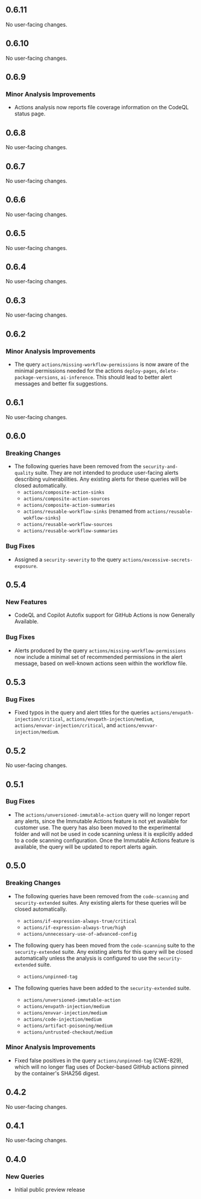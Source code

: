 ## 0.6.11

No user-facing changes.

## 0.6.10

No user-facing changes.

## 0.6.9

### Minor Analysis Improvements

* Actions analysis now reports file coverage information on the CodeQL status page.

## 0.6.8

No user-facing changes.

## 0.6.7

No user-facing changes.

## 0.6.6

No user-facing changes.

## 0.6.5

No user-facing changes.

## 0.6.4

No user-facing changes.

## 0.6.3

No user-facing changes.

## 0.6.2

### Minor Analysis Improvements

* The query `actions/missing-workflow-permissions` is now aware of the minimal permissions needed for the actions `deploy-pages`, `delete-package-versions`, `ai-inference`. This should lead to better alert messages and better fix suggestions.

## 0.6.1

No user-facing changes.

## 0.6.0

### Breaking Changes

* The following queries have been removed from the `security-and-quality` suite.
  They are not intended to produce user-facing
  alerts describing vulnerabilities.
  Any existing alerts for these queries will be closed automatically.
  * `actions/composite-action-sinks`
  * `actions/composite-action-sources`
  * `actions/composite-action-summaries`
  * `actions/reusable-workflow-sinks`
    (renamed from `actions/reusable-wokflow-sinks`)
  * `actions/reusable-workflow-sources`
  * `actions/reusable-workflow-summaries`

### Bug Fixes

* Assigned a `security-severity` to the query `actions/excessive-secrets-exposure`.

## 0.5.4

### New Features

* CodeQL and Copilot Autofix support for GitHub Actions is now Generally Available.

### Bug Fixes

* Alerts produced by the query `actions/missing-workflow-permissions` now include a minimal set of recommended permissions in the alert message, based on well-known actions seen within the workflow file.

## 0.5.3

### Bug Fixes

* Fixed typos in the query and alert titles for the queries
  `actions/envpath-injection/critical`, `actions/envpath-injection/medium`,
  `actions/envvar-injection/critical`, and `actions/envvar-injection/medium`.

## 0.5.2

No user-facing changes.

## 0.5.1

### Bug Fixes

* The `actions/unversioned-immutable-action` query will no longer report any alerts, since the
  Immutable Actions feature is not yet available for customer use. The query has also been moved
  to the experimental folder and will not be used in code scanning unless it is explicitly added
  to a code scanning configuration. Once the Immutable Actions feature is available, the query will
  be updated to report alerts again.

## 0.5.0

### Breaking Changes

* The following queries have been removed from the `code-scanning` and `security-extended` suites.
  Any existing alerts for these queries will be closed automatically.
  * `actions/if-expression-always-true/critical`
  * `actions/if-expression-always-true/high`
  * `actions/unnecessary-use-of-advanced-config`
  
* The following query has been moved from the `code-scanning` suite to the `security-extended`
  suite. Any existing alerts for this query will be closed automatically unless the analysis is
  configured to use the `security-extended` suite.
  * `actions/unpinned-tag`
* The following queries have been added to the `security-extended` suite.
  * `actions/unversioned-immutable-action`
  * `actions/envpath-injection/medium`
  * `actions/envvar-injection/medium`
  * `actions/code-injection/medium`
  * `actions/artifact-poisoning/medium`
  * `actions/untrusted-checkout/medium`

### Minor Analysis Improvements

* Fixed false positives in the query `actions/unpinned-tag` (CWE-829), which will no longer flag uses of Docker-based GitHub actions pinned by the container's SHA256 digest.

## 0.4.2

No user-facing changes.

## 0.4.1

No user-facing changes.

## 0.4.0

### New Queries

* Initial public preview release
